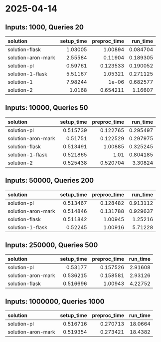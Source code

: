 # 2025-04-14

## Inputs: 1000, Queries 20

| solution           |   setup_time |   preproc_time |   run_time |
|:-------------------|-------------:|---------------:|-----------:|
| solution-flask     |      1.03005 |       1.00894  |   0.084704 |
| solution-aron-mark |      2.55584 |       0.11904  |   0.189305 |
| solution-pl        |      0.59761 |       0.123533 |   0.190052 |
| solution-1-flask   |      5.51167 |       1.05321  |   0.271125 |
| solution-1         |      7.98244 |       1e-06    |   0.682577 |
| solution-2         |      1.0168  |       0.654211 |   1.16607  |

## Inputs: 10000, Queries 50

| solution           |   setup_time |   preproc_time |   run_time |
|:-------------------|-------------:|---------------:|-----------:|
| solution-pl        |     0.515739 |       0.122765 |   0.295497 |
| solution-aron-mark |     0.51751  |       0.122529 |   0.297975 |
| solution-flask     |     0.513491 |       1.00885  |   0.325245 |
| solution-1-flask   |     0.521865 |       1.01     |   0.804185 |
| solution-2         |     0.525438 |       0.520704 |   3.30824  |

## Inputs: 50000, Queries 200

| solution           |   setup_time |   preproc_time |   run_time |
|:-------------------|-------------:|---------------:|-----------:|
| solution-pl        |     0.513467 |       0.128482 |   0.913112 |
| solution-aron-mark |     0.514846 |       0.131788 |   0.929637 |
| solution-flask     |     0.511842 |       1.00945  |   1.25216  |
| solution-1-flask   |     0.52245  |       1.00916  |   5.71228  |

## Inputs: 250000, Queries 500

| solution           |   setup_time |   preproc_time |   run_time |
|:-------------------|-------------:|---------------:|-----------:|
| solution-pl        |     0.53177  |       0.157526 |    2.91608 |
| solution-aron-mark |     0.536215 |       0.158581 |    2.93126 |
| solution-flask     |     0.516696 |       1.00943  |    4.22752 |

## Inputs: 1000000, Queries 1000

| solution           |   setup_time |   preproc_time |   run_time |
|:-------------------|-------------:|---------------:|-----------:|
| solution-pl        |     0.516716 |       0.270713 |    18.0664 |
| solution-aron-mark |     0.519354 |       0.273421 |    18.4382 |